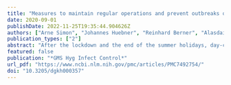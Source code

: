 ```yaml
---
title: "Measures to maintain regular operations and prevent outbreaks of SARS-CoV-2 in childcare facilities or schools under pandemic conditions and co-circulation of other respiratory pathogens"
date: 2020-09-01
publishDate: 2022-11-25T19:35:44.904626Z
authors: ["Arne Simon", "Johannes Huebner", "Reinhard Berner", "Alasdair P. S. Munro", "Martin Exner", "Hans-Iko Huppertz", "Peter Walger"]
publication_types: ["2"]
abstract: "After the lockdown and the end of the summer holidays, day-cares and schools need to be reopened and (despite the continued circulation of the new coronavirus SARS-CoV-2) kept open. The need for opening up arises from the right of children to education, participation, support and care. This is possible if appropriate hygiene measures are implemented and community transmission remains stable. In addition, the safety of educators, teachers and carers must be a priority and needs to be addressed by appropriate measures. Finally, the needs of families must also be taken into account. The following document describes in detail how these objectives can be achieved."
featured: false
publication: "*GMS Hyg Infect Control*"
url_pdf: "https://www.ncbi.nlm.nih.gov/pmc/articles/PMC7492754/"
doi: "10.3205/dgkh000357"
---
```


